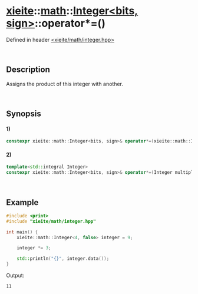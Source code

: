 # [xieite](../../../../../xieite.md)\:\:[math](../../../../../math.md)\:\:[Integer<bits, sign>](../../../../integer.md)\:\:operator*=\(\)
Defined in header [<xieite/math/integer.hpp>](../../../../../../../include/xieite/math/integer.hpp)

&nbsp;

## Description
Assigns the product of this integer with another.

&nbsp;

## Synopsis
#### 1)
```cpp
constexpr xieite::math::Integer<bits, sign>& operator*=(xieite::math::Integer<bits, sign> multiplicand) noexcept;
```
#### 2)
```cpp
template<std::integral Integer>
constexpr xieite::math::Integer<bits, sign>& operator*=(Integer multiplicand) noexcept;
```

&nbsp;

## Example
```cpp
#include <print>
#include "xieite/math/integer.hpp"

int main() {
    xieite::math::Integer<4, false> integer = 9;

    integer *= 3;

    std::println("{}", integer.data());
}
```
Output:
```
11
```
